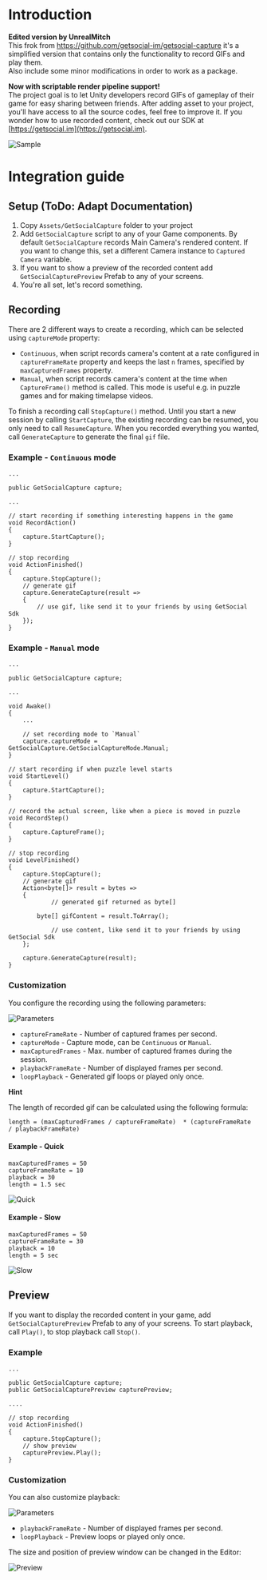 # Introduction

<b>Edited version by UnrealMitch</b></br>
This frok from https://github.com/getsocial-im/getsocial-capture it's a simplified version that contains only the functionality to record GIFs and play them.
<br>Also include some minor modifications in order to work as a package.

<b>Now with scriptable render pipeline support!</b></br>
The project goal is to let Unity developers record GIFs of gameplay of their game for easy sharing between friends.
After adding asset to your project, you'll have access to all the source codes, feel free to improve it.
If you wonder how to use recorded content, check out our SDK at [https://getsocial.im](https://getsocial.im).

![Sample](.docs/getsocial-gif-capture-library.gif)

# Integration guide

## Setup (ToDo: Adapt Documentation)

1. Copy `Assets/GetSocialCapture` folder to your project
1. Add `GetSocialCapture` script to any of your Game components.
By default `GetSocialCapture` records Main Camera's rendered content. If you want to change this, set a different Camera instance
to `Captured Camera` variable.
1. If you want to show a preview of the recorded content add `GetSocialCapturePreview` Prefab to any of your screens.
1. You're all set, let's record something. 

## Recording

There are 2 different ways to create a recording, which can be selected using `captureMode` property:
- `Continuous`, when script records camera's content at a rate configured in `captureFrameRate` property and keeps the last `n` frames, specified by `maxCapturedFrames` property.
- `Manual`, when script records camera's content at the time when `CaptureFrame()` method is called. This mode is useful e.g. in puzzle games and for making timelapse videos.

To finish a recording call `StopCapture()` method. Until you start a new session by calling `StartCapture`, the existing recording can be resumed, you only need to call `ResumeCapture`.
When you recorded everything you wanted, call `GenerateCapture` to generate the final `gif` file.

### Example - `Continuous` mode

```
...

public GetSocialCapture capture;

...

// start recording if something interesting happens in the game
void RecordAction() 
{
    capture.StartCapture();
}

// stop recording
void ActionFinished()
{
    capture.StopCapture();
    // generate gif
	capture.GenerateCapture(result =>
	{
        // use gif, like send it to your friends by using GetSocial Sdk
    });
}
```

### Example - `Manual` mode

```
...

public GetSocialCapture capture;

...

void Awake()
{
    ...
    
    // set recording mode to `Manual`
    capture.captureMode = GetSocialCapture.GetSocialCaptureMode.Manual;
}

// start recording if when puzzle level starts
void StartLevel() 
{
    capture.StartCapture();
}

// record the actual screen, like when a piece is moved in puzzle
void RecordStep()
{
    capture.CaptureFrame();
}

// stop recording
void LevelFinished()
{
    capture.StopCapture();
    // generate gif
	Action<byte[]> result = bytes =>
	{
            // generated gif returned as byte[]

	    byte[] gifContent = result.ToArray();

            // use content, like send it to your friends by using GetSocial Sdk
	};  

	capture.GenerateCapture(result);
}
```

### Customization

You configure the recording using the following parameters:

![Parameters](.docs/capture_parameters.png)

- `captureFrameRate` - Number of captured frames per second.
- `captureMode` - Capture mode, can be `Continuous` or `Manual`.
- `maxCapturedFrames` - Max. number of captured frames during the session.
- `playbackFrameRate` - Number of displayed frames per second.
- `loopPlayback` - Generated gif loops or played only once.

**Hint**

The length of recorded gif can be calculated using the following formula:

```
length = (maxCapturedFrames / captureFrameRate)  * (captureFrameRate  / playbackFrameRate)
```

#### Example - Quick

```
maxCapturedFrames = 50
captureFrameRate = 10
playback = 30
length = 1.5 sec
```

![Quick](.docs/example-quick.gif)


#### Example - Slow

```
maxCapturedFrames = 50
captureFrameRate = 30
playback = 10
length = 5 sec
```

![Slow](.docs/example-slow.gif)

## Preview

If you want to display the recorded content in your game, add `GetSocialCapturePreview` Prefab to any of your screens.
To start playback, call `Play()`, to stop playback call `Stop()`.

### Example

```
...

public GetSocialCapture capture;
public GetSocialCapturePreview capturePreview;

....

// stop recording
void ActionFinished()
{
    capture.StopCapture();
    // show preview
    capturePreview.Play();
}
```

### Customization

You can also customize playback:

![Parameters](.docs/preview_parameters.png)

- `playbackFrameRate` - Number of displayed frames per second.
- `loopPlayback` - Preview loops or played only once.

The size and position of preview window can be changed in the Editor:

![Preview](.docs/preview_size.png)


